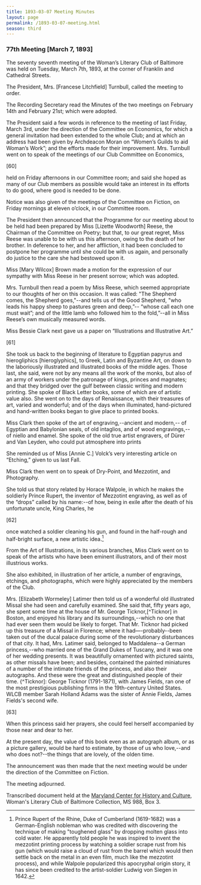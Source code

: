 ```yaml
---
title: 1893-03-07 Meeting Minutes
layout: page
permalink: /1893-03-07-meeting.html
season: third
---
```


<style>
    .container{
        font-size:1.4em;
    }
</style>
### 77th Meeting [March 7, 1893]

The seventy seventh meeting of the Woman’s Literary Club of Baltimore was held on Tuesday, March 7th, 1893, at the corner of Franklin and Cathedral Streets.

The President, Mrs. [Francese Litchfield] Turnbull, called the meeting to order.

The Recording Secretary read the Minutes of the two meetings on February 14th and February 21st; which were adopted.

The President said a few words in reference to the meeting of last Friday, March 3rd, under the direction of the Committee on Economics, for which a general invitation had been extended to the whole Club; and at which an address had been given by Archdeacon Moran on “Women’s Guilds to aid Woman’s Work”; and the efforts made for their improvement. Mrs. Turnbull went on to speak of the meetings of our Club Committee on Economics,

[60]

held on Friday afternoons in our Committee room; and said she hoped as many of our Club members as possible would take an interest in its efforts to do good, where good is needed to be done.

Notice was also given of the meetings of the Committee on Fiction, on Friday mornings at eleven o’clock, in our Committee room.

The President then announced that the Programme for our meeting about to be held had been prepared by Miss [Lizette Woodworth] Reese, the Chairman of the Committee on Poetry; but that, to our great regret, Miss Reese was unable to be with us this afternoon, owing to the death of her brother. In deference to her, and her affliction, it had been concluded to postpone her programme until she could be with us again, and personally do justice to the care she had bestowed upon it.

Miss [Mary Wilcox] Brown made a motion for the expression of our sympathy with Miss Reese in her present sorrow; which was adopted.

Mrs. Turnbull then read a poem by Miss Reese, which seemed appropriate to our thoughts of her on this occasion. It was called: "The Shepherd comes, the Shepherd goes,"--and tells us of the Good Shepherd, "who leads his happy sheep to pastures green and deep,”-- “whose call each one must wait”; and of the little lamb who followed him to the fold,”--all in Miss Reese’s own musically measured words.

Miss Bessie Clark next gave us a paper on “Illustrations and Illustrative Art.”

[61]

She took us back to the beginning of literature to Egyptian papyrus and hierogliphics [hieroglyphics], to Greek, Latin and Byzantine Art, on down to the laboriously illustrated and illustrated books of the middle ages. Those last, she said, were not by any means all the work of the monks, but also of an army of workers under the patronage of kings, princes and magnates; and that they bridged over the gulf between classic writing and modern printing. She spoke of Black Letter books, some of which are of artistic value also. She went on to the days of Renaissance, with their treasures of art, varied and wonderful; and of the days when illuminated, hand-pictured and hand-written books began to give place to printed books.

Miss Clark then spoke of the art of engraving,--ancient and modern,-- of Egyptian and Babylonian seals, of old intaglios, and of wood engravings,--of niello and enamel. She spoke of the old true artist engravers, of Dürer and Van Leyden, who could put atmosphere into prints

She reminded us of Miss [Annie C.] Volck’s very interesting article on “Etching,” given to us last Fall.

Miss Clark then went on to speak of Dry-Point, and Mezzotint, and Photography.

She told us that story related by Horace Walpole, in which he makes the soldierly Prince Rupert, the inventor of Mezzotint engraving, as well as of the “drops” called by his name:--of how, being in exile after the death of his unfortunate uncle, King Charles, he

[62]

once watched a soldier cleaning his gun, and found in the half-rough and half-bright surface, a new artistic idea.[^mezzotint]

[^mezzotint]: Prince Rupert of the Rhine, Duke of Cumberland (1619-1682) was a German-English nobleman who was credited with discovering the technique of making "toughened glass" by dropping molten glass into cold water. He apparently told people he was inspired to invent the mezzotint printing process by watching a soldier scrape rust from his gun (which would raise a cloud of rust from the barrel which would then settle back on the metal in an even film, much like the mezzotint process), and while Walpole popularized this apocryphal origin story, it has since been credited to the artist-soldier Ludwig von Siegen in 1642.

From the Art of Illustrations, in its various branches, Miss Clark went on to speak of the artists who have been eminent illustrators, and of their most illustrious works.

She also exhibited, in illustration of her article, a number of engravings, etchings, and photographs, which were highly appreciated by the members of the Club.

Mrs. [Elizabeth Wormeley] Latimer then told us of a wonderful old illustrated Missal she had seen and carefully examined. She said that, fifty years ago, she spent some time at the house of Mr. George Ticknor,[^Ticknor] in Boston, and enjoyed his library and its surroundings,--which no one that had ever seen them would be likely to forget. That Mr. Ticknor had picked up this treasure of a Missal in Florence; where it had—-probably--been taken out of the ducal palace during some of the revolutionary disturbances of that city. It had, Mrs. Latimer said, belonged to Maddalena--a German princess,--who married one of the Grand Dukes of Tuscany, and it was one of her wedding presents. It was beautifully ornamented with pictured saints, as other missals have been; and besides, contained the painted miniatures of a number of the intimate friends of the princess, and also their autographs. And these were the great and distinguished people of their time.
{^Ticknor]: George Ticknor (1791-1871), with James Fields, ran one of the most prestigious publishing firms in the 19th-century United States. WLCB member Sarah Holland Adams was the sister of Annie Fields, James Fields's second wife.

[63]

When this princess said her prayers, she could feel herself accompanied by those near and dear to her.

At the present day, the value of this book even as an autograph album, or as a picture gallery, would be hard to estimate, by those of us who love,--and who does not?--the things that are lovely, of the olden time.

The announcement was then made that the next meeting would be under the direction of the Committee on Fiction.

The meeting adjourned.

Transcribed document held at the [Maryland Center for History and Culture](http://mdhs.org/), Woman's Literary Club of Baltimore Collection, MS 988, Box 3. 